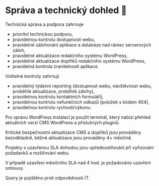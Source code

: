 # Správa a technický dohled 🔎

Technická správa a podpora zahrnuje
- prioritní technickou podporu,
- pravidelnou kontrolu dostupnosti webu,
- pravidelné zálohování aplikace a databáze nad rámec serverových záloh,
- pravidelné aktualizace redakčního systému WordPress,
- pravidelné aktualizace doplňků redakčního systému WordPress,
- pravidelná kontrola zranitelností aplikace.

Volitelné kontroly zahrnují
- pravidelný týdenní reporting (dostupnost webu, návštěvnost webu, proběhlé aktualizace, proběhlé zálohy),
- pravidelnou kontrolu kontaktních formulářů,
- pravidelnou kontrolu nefunkčních odkazů (položek s kódem 404),
- pravidelnou kontrolu rychosti/výkonu.

Pro správu WordPress instalací je použit terminál, který nabízí přehled aktuálních verzí CMS WordPress a příslušných pluginů. 

Kritické bezpečnostní aktualizace CMS a doplňků jsou prováděny bezodkladně, běžné aktualizace jsou prováděny 4× měsíčně.

Projekty s uzavřenou SLA dohodou jsou upřednostňováni při vyřizování požadavků a rozšiřování webu.

V případě uzavření měsíčního SLA nad 4 hod. je požadováno uzavření smlouvy.

Query je pojištěno proti odpovědnosti IT.
